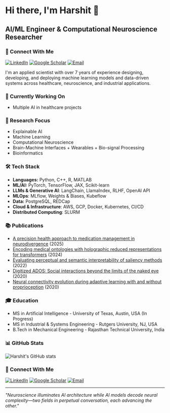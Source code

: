 # Hi there, I'm Harshit 👋

## AI/ML Engineer & Computational Neuroscience Researcher

### 🔗 Connect With Me
[![LinkedIn](https://img.shields.io/badge/LinkedIn-0077B5?style=for-the-badge&logo=linkedin&logoColor=white)](https://www.linkedin.com/in/hbk007/)
[![Google Scholar](https://img.shields.io/badge/Google_Scholar-4285F4?style=for-the-badge&logo=google-scholar&logoColor=white)](https://scholar.google.ca/citations?user=QxgwOOcAAAAJ&hl=en&oi=ao)
[![Email](https://img.shields.io/badge/Email-D14836?style=for-the-badge&logo=gmail&logoColor=white)](mailto:harshitbokadia@gmail.com)

I'm an applied scientist with over 7 years of experience designing, developing, and deploying machine learning models and data-driven systems across healthcare, neuroscience, and industrial applications.

### 🔭 Currently Working On
- Multiple AI in healthcare projects

### 🧠 Research Focus
- Explainable AI
- Machine Learning
- Computational Neuroscience
- Brain-Machine Interfaces + Wearables + Bio-signal Processing
- Bioinformatics

### 🛠️ Tech Stack
- **Languages:** Python, C++, R, MATLAB
- **ML/AI:** PyTorch, TensorFlow, JAX, Scikit-learn
- **LLMs & Generative AI**: LangChain, LlamaIndex, RLHF, OpenAI API
- **MLOps**: MLflow, Weights & Biases, Kubeflow
- **Data:** PostgreSQL, REDCap
- **Cloud & Infrastructure**: AWS, GCP, Docker, Kubernetes, CI/CD
- **Distributed Computing**: SLURM

### 📚 Publications
- [A precision health approach to medication management in neurodivergence](https://www.medrxiv.org/content/10.1101/2025.03.12.25323683v1) (2025)
- [Encoding medical ontologies with holographic reduced representations for transformers](https://openreview.net/forum?id=LN4zA2D8vd) (2024)
- [Evaluating perceptual and semantic interpretability of saliency methods](https://doi.org/10.1002/ail2.77) (2022)
- [Digitized ADOS: Social interactions beyond the limits of the naked eye](https://doi.org/10.3390/jpm10040159) (2020)
- [Neural connectivity evolution during adaptive learning with and without proprioception](https://doi.org/10.1145/3401956.3404232) (2020)

### 🎓 Education
- MS in Artificial Intelligence - University of Texas, Austin, USA (In Progress)
- MS in Industrial & Systems Engineering - Rutgers University, NJ, USA
- B.Tech in Mechanical Engineering - Rajasthan Technical University, India

### 📊 GitHub Stats
![Harshit's GitHub stats](https://github-readme-stats.vercel.app/api?username=hbk008&show_icons=true&theme=radical)

### 🔗 Connect With Me
[![LinkedIn](https://img.shields.io/badge/LinkedIn-0077B5?style=for-the-badge&logo=linkedin&logoColor=white)](https://www.linkedin.com/in/hbk007/)
[![Google Scholar](https://img.shields.io/badge/Google_Scholar-4285F4?style=for-the-badge&logo=google-scholar&logoColor=white)](https://scholar.google.ca/citations?user=QxgwOOcAAAAJ&hl=en&oi=ao)
[![Email](https://img.shields.io/badge/Email-D14836?style=for-the-badge&logo=gmail&logoColor=white)](mailto:harshitbokadia@gmail.com)

---

*"Neuroscience illuminates AI architecture while AI models decode neural complexity—two fields in perpetual conversation, each advancing the other."*
